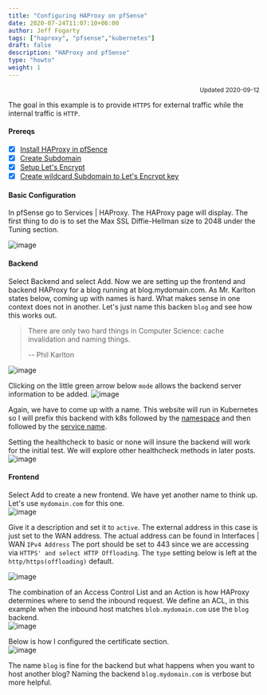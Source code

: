 ```yaml
---
title: "Configuring HAProxy on pfSense"
date: 2020-07-24T11:07:10+06:00
author: Jeff Fogarty
tags: ["haproxy", "pfsense","kubernetes"]
draft: false
description: "HAProxy and pfSense"
type: "howto"
weight: 1
---
```

<div style="font-size: 12px; text-align: right !important"; >Updated 2020-09-12 </div><p>

The goal in this example is to provide `HTTPS` for external traffic while the internal traffic is `HTTP`.

#### Prereqs 
- [X] [Install HAProxy in pfSence](https://docs.netgate.com/pfsense/en/latest/book/packages/managing-packages.html)
- [X] [Create Subdomain](https://www.namecheap.com/support/knowledgebase/article.aspx/9776/2237/how-to-create-a-subdomain-for-my-domain)
- [X] [Setup Let's Encrypt](https://laskowski-tech.com/2017/12/04/acme-plugin-on-pfsense-add-lets-encrypt-cert-to-your-firewall/#:~:text=So%20here's%20a%20little%20guide,select%20the%20Account%20keys%20tab)
- [X] [Create wildcard Subdomain to Let's Encrypt key](https://www.danielcolomb.com/2019/08/29/creating-wildcard-certificates-on-pfsense-with-lets-encrypt/)

#### Basic Configuration
In pfSense go to Services | HAProxy. The HAProxy page will display.  The first thing to do is to set the Max SSL Diffie-Hellman size to 2048 under the Tuning section.  

![image](../../img/lab/haproxy/tuning.png)

#### Backend
Select Backend and select Add. Now we are setting up the frontend and backend HAProxy for a blog running at blog.mydomain.com.  As Mr. Karlton states below, coming up with names is hard.  What makes sense in one context does not in another.  Let's just name this backen `blog` and see how this works out.

>There are only two hard things in Computer Science: cache invalidation and naming things.<p>
>-- Phil Karlton

![image](../../img/lab/haproxy/backend-a.png)

Clicking on the little green arrow below `mode` allows the backend server information to be added.
![image](../../img/lab/haproxy/backend-b.png)


Again, we have to come up with a name.  This website will run in Kubernetes so I will prefix this backend with k8s followed by the [namespace](https://kubernetes.io/docs/tasks/administer-cluster/namespaces-walkthrough/) and then followed by the [service name](https://kubernetes.io/docs/concepts/services-networking/service/).  

Setting the healthcheck to basic or none will insure the backend will work for the initial test.  We will explore other healthcheck methods in later posts.
![image](../../img/lab/haproxy/healthcheck.png)

#### Frontend

Select Add to create a new frontend.  We have yet another name to think up.  Let's use `mydomain.com` for this one.  
![image](../../img/lab/haproxy/frontend-a.png)

Give it a description and set it to `active`.  The external address in this case is just set to the WAN address. The actual address can be found in Interfaces | WAN `IPv4 Address`  The port should be set to 443 since we are accessing via `HTTPS' and select HTTP Offloading`. The `type` setting below is left at the `http/https(offloading)` default.
  
![image](../../img/lab/haproxy/frontend-b.png)

The combination of an Access Control List and an Action is how HAProxy determines where to send the inbound request.  We define an ACL, in this example when the inbound host matches `blob.mydomain.com` use the `blog` backend.  
![image](../../img/lab/haproxy/frontend-c.png)

Below is how I configured the certificate section.  
![image](../../img/lab/haproxy/cert-a.png)

The name `blog` is fine for the backend but what happens when you want to host another blog?  Naming the backend `blog.mydomain.com` is verbose but more helpful.